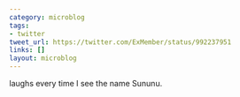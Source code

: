 ```yaml
---
category: microblog
tags:
- twitter
tweet_url: https://twitter.com/ExMember/status/992237951
links: []
layout: microblog
---
```

laughs every time I see the name Sununu.
